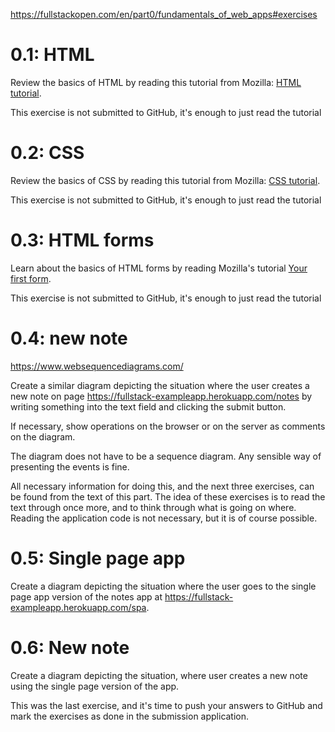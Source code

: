 https://fullstackopen.com/en/part0/fundamentals_of_web_apps#exercises

# 0.1: HTML
Review the basics of HTML by reading this tutorial from Mozilla: [HTML tutorial](https://developer.mozilla.org/en-US/docs/Learn/Getting_started_with_the_web/HTML_basics).

This exercise is not submitted to GitHub, it's enough to just read the tutorial

# 0.2: CSS
Review the basics of CSS by reading this tutorial from Mozilla: [CSS tutorial](https://developer.mozilla.org/en-US/docs/Learn/Getting_started_with_the_web/CSS_basics).

This exercise is not submitted to GitHub, it's enough to just read the tutorial

# 0.3: HTML forms
Learn about the basics of HTML forms by reading Mozilla's tutorial [Your first form](https://developer.mozilla.org/en-US/docs/Learn/HTML/Forms/Your_first_HTML_form).

This exercise is not submitted to GitHub, it's enough to just read the tutorial

# 0.4: new note

https://www.websequencediagrams.com/

Create a similar diagram depicting the situation where the user creates a new note on page https://fullstack-exampleapp.herokuapp.com/notes by writing something into the text field and clicking the submit button.

If necessary, show operations on the browser or on the server as comments on the diagram.

The diagram does not have to be a sequence diagram. Any sensible way of presenting the events is fine.

All necessary information for doing this, and the next three exercises, can be found from the text of this part. The idea of these exercises is to read the text through once more, and to think through what is going on where. Reading the application code is not necessary, but it is of course possible.

# 0.5: Single page app
Create a diagram depicting the situation where the user goes to the single page app version of the notes app at https://fullstack-exampleapp.herokuapp.com/spa.

# 0.6: New note
Create a diagram depicting the situation, where user creates a new note using the single page version of the app.

This was the last exercise, and it's time to push your answers to GitHub and mark the exercises as done in the submission application.